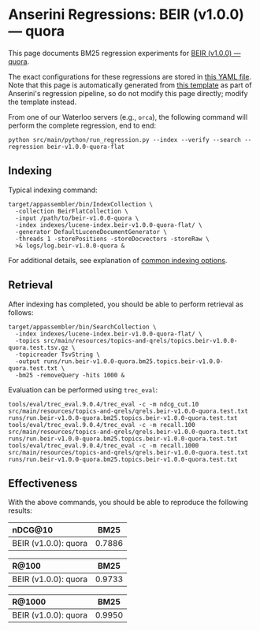# Anserini Regressions: BEIR (v1.0.0) &mdash; quora

This page documents BM25 regression experiments for [BEIR (v1.0.0) &mdash; quora](http://beir.ai/).

The exact configurations for these regressions are stored in [this YAML file](../src/main/resources/regression/beir-v1.0.0-quora-flat.yaml).
Note that this page is automatically generated from [this template](../src/main/resources/docgen/templates/beir-v1.0.0-quora-flat.template) as part of Anserini's regression pipeline, so do not modify this page directly; modify the template instead.

From one of our Waterloo servers (e.g., `orca`), the following command will perform the complete regression, end to end:

```
python src/main/python/run_regression.py --index --verify --search --regression beir-v1.0.0-quora-flat
```

## Indexing

Typical indexing command:

```
target/appassembler/bin/IndexCollection \
  -collection BeirFlatCollection \
  -input /path/to/beir-v1.0.0-quora \
  -index indexes/lucene-index.beir-v1.0.0-quora-flat/ \
  -generator DefaultLuceneDocumentGenerator \
  -threads 1 -storePositions -storeDocvectors -storeRaw \
  >& logs/log.beir-v1.0.0-quora &
```

For additional details, see explanation of [common indexing options](common-indexing-options.md).

## Retrieval

After indexing has completed, you should be able to perform retrieval as follows:

```
target/appassembler/bin/SearchCollection \
  -index indexes/lucene-index.beir-v1.0.0-quora-flat/ \
  -topics src/main/resources/topics-and-qrels/topics.beir-v1.0.0-quora.test.tsv.gz \
  -topicreader TsvString \
  -output runs/run.beir-v1.0.0-quora.bm25.topics.beir-v1.0.0-quora.test.txt \
  -bm25 -removeQuery -hits 1000 &
```

Evaluation can be performed using `trec_eval`:

```
tools/eval/trec_eval.9.0.4/trec_eval -c -m ndcg_cut.10 src/main/resources/topics-and-qrels/qrels.beir-v1.0.0-quora.test.txt runs/run.beir-v1.0.0-quora.bm25.topics.beir-v1.0.0-quora.test.txt
tools/eval/trec_eval.9.0.4/trec_eval -c -m recall.100 src/main/resources/topics-and-qrels/qrels.beir-v1.0.0-quora.test.txt runs/run.beir-v1.0.0-quora.bm25.topics.beir-v1.0.0-quora.test.txt
tools/eval/trec_eval.9.0.4/trec_eval -c -m recall.1000 src/main/resources/topics-and-qrels/qrels.beir-v1.0.0-quora.test.txt runs/run.beir-v1.0.0-quora.bm25.topics.beir-v1.0.0-quora.test.txt
```

## Effectiveness

With the above commands, you should be able to reproduce the following results:

| nDCG@10                                                                                                      | BM25      |
|:-------------------------------------------------------------------------------------------------------------|-----------|
| BEIR (v1.0.0): quora                                                                                         | 0.7886    |


| R@100                                                                                                        | BM25      |
|:-------------------------------------------------------------------------------------------------------------|-----------|
| BEIR (v1.0.0): quora                                                                                         | 0.9733    |


| R@1000                                                                                                       | BM25      |
|:-------------------------------------------------------------------------------------------------------------|-----------|
| BEIR (v1.0.0): quora                                                                                         | 0.9950    |
